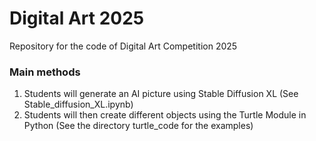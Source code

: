 # Digital Art 2025
Repository for the code of Digital Art Competition 2025


### Main methods
1. Students will generate an AI picture using Stable Diffusion XL (See Stable_diffusion_XL.ipynb)
2. Students will then create different objects using the Turtle Module in Python (See the directory turtle_code for the examples)
